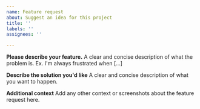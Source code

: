 ```yaml
---
name: Feature request
about: Suggest an idea for this project
title: ''
labels: ''
assignees: ''

---
```


**Please describe your feature.**
A clear and concise description of what the problem is. Ex. I'm always frustrated when [...]

**Describe the solution you'd like**
A clear and concise description of what you want to happen.

**Additional context**
Add any other context or screenshots about the feature request here.
